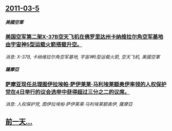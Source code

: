 ## [2011-03-5](/news/2011/03/5/index.md)

##### 美國空軍
### [美国空军第二架X-37B空天飞机在佛罗里达州卡纳维拉尔角空军基地由宇宙神5型运载火箭搭载升空。](/news/2011/03/5/美国空军第二架X-37B空天飞机在佛罗里达州卡纳维拉尔角空军基地由宇宙神5型运载火箭搭载升空.md)
_消息: X-37B, 卡纳维拉尔角空军基地, 宇宙神5型运载火箭, 空天飞机, 美國空軍_

##### 薩摩亞
### [萨摩亚现任总理图伊拉埃帕·萨伊莱莱·马利埃莱额奥伊率领的人权保护党在4日举行的议会选举中获得超过三分之二的议席。](/news/2011/03/5/萨摩亚现任总理图伊拉埃帕-萨伊莱莱-马利埃莱额奥伊率领的人权保护党在4日举行的议会选举中获得超过三分之二的议席.md)
_消息: 人权保护党, 图伊拉埃帕·萨伊莱莱·马利埃莱额奥伊, 薩摩亞_

## [前一天...](/news/2011/03/4/index.md)


